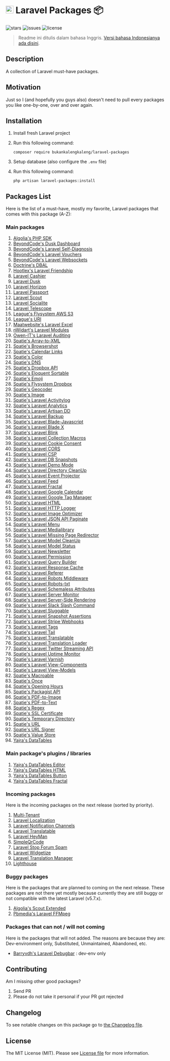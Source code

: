 # <img src="https://seeklogo.com/images/L/laravel-logo-9B01588B1F-seeklogo.com.png" width="24px"> Laravel Packages 📦

![stars](https://img.shields.io/github/stars/bukankalengkaleng/laravel-packages.svg)
![issues](https://img.shields.io/github/issues/bukankalengkaleng/laravel-packages.svg)
![license](https://img.shields.io/github/license/bukankalengkaleng/laravel-packages.svg)

> Readme ini ditulis dalam bahasa Inggris. [Versi bahasa Indonesianya ada disini](https://github.com/bukankalengkaleng/laravel-packages/blob/master/README.md).

## Description

A collection of Laravel must-have packages.

## Motivation

Just so I (and hopefully you guys also) doesn't need to pull every packages you like one-by-one, over and over again.

## Installation

1. Install fresh Laravel project
1. Run this following command:

    ```composer require bukankalengkaleng/laravel-packages```
1. Setup database (also configure the ```.env``` file)
1. Run this following command:

    ```php artisan laravel-packages:install```

## Packages List

Here is the list of a must-have, mostly my favorite, Laravel packages that comes with this package (A-Z):

### Main packages

1. [Algolia's PHP SDK](https://github.com/algolia/algoliasearch-client-php)
1. [BeyondCode's Dusk Dashboard](https://github.com/beyondcode/dusk-dashboard)
1. [BeyondCode's Laravel Self-Diagnosis](https://github.com/beyondcode/laravel-self-diagnosis)
1. [BeyondCode's Laravel Vouchers](https://github.com/beyondcode/laravel-vouchers)
1. [BeyondCode's Laravel Websockets](https://docs.beyondco.de/laravel-websockets/)
1. [Doctrine's DBAL](https://www.doctrine-project.org/projects/dbal.html)
1. [Hootlex's Laravel Friendship](https://github.com/hootlex/laravel-friendships)
1. [Laravel Cashier](https://laravel.com/docs/5.7/billing)
1. [Laravel Dusk](https://laravel.com/docs/5.7/dusk)
1. [Laravel Horizon](https://laravel.com/docs/5.7/horizon)
1. [Laravel Passport](https://laravel.com/docs/5.7/passport)
1. [Laravel Scout](https://laravel.com/docs/5.7/scout)
1. [Laravel Socialite](https://laravel.com/docs/5.7/socialite)
1. [Laravel Telescope](https://laravel.com/docs/5.7/telescope)
1. [League's Flysystem AWS S3](https://github.com/thephpleague/flysystem-aws-s3-v3)
1. [League's URI](https://github.com/thephpleague/uri)
1. [Maatwebsite's Laravel Excel](https://github.com/maatwebsite/Laravel-Excel)
1. [nWidart's Laravel Modules](https://github.com/nWidart/laravel-modules)
1. [Owen-IT's Laravel Auditing](https://github.com/owen-it/laravel-auditing)
1. [Spatie's Array-to-XML](https://github.com/spatie/array-to-xml)
1. [Spatie's Browsershot](https://github.com/spatie/browsershot)
1. [Spatie's Calendar Links](https://github.com/spatie/calendar-links)
1. [Spatie's Color](https://github.com/spatie/color)
1. [Spatie's DNS](https://github.com/spatie/dns)
1. [Spatie's Dropbox API](https://github.com/spatie/dropbox-api)
1. [Spatie's Eloquent Sortable](https://github.com/spatie/eloquent-sortable)
1. [Spatie's Emoji](https://github.com/spatie/emoji)
1. [Spatie's Flysystem Dropbox](https://github.com/spatie/flysystem-dropbox)
1. [Spatie's Geocoder](https://github.com/spatie/geocoder)
1. [Spatie's Image](https://github.com/spatie/image)
1. [Spatie's Laravel Activitylog](https://github.com/spatie/laravel-activitylog)
1. [Spatie's Laravel Analytics](https://github.com/spatie/laravel-analytics)
1. [Spatie's Laravel Artisan DD](https://github.com/spatie/laravel-artisan-dd)
1. [Spatie's Laravel Backup](https://github.com/spatie/laravel-backup)
1. [Spatie's Laravel Blade-Javascript](https://github.com/spatie/laravel-blade-javascript)
1. [Spatie's Laravel Blade X](https://github.com/spatie/laravel-blade-x)
1. [Spatie's Laravel Blink](https://github.com/spatie/laravel-blink)
1. [Spatie's Laravel Collection Macros](https://github.com/spatie/laravel-collection-macros)
1. [Spatie's Laravel Cookie Consent](https://github.com/spatie/laravel-cookie-consent)
1. [Spatie's Laravel CORS](https://github.com/spatie/laravel-cors)
1. [Spatie's Laravel CSP](https://github.com/spatie/laravel-csp)
1. [Spatie's Laravel DB Snapshots](https://github.com/spatie/laravel-db-snapshots)
1. [Spatie's Laravel Demo Mode](https://github.com/spatie/laravel-demo-mode)
1. [Spatie's Laravel Directory CleanUp](https://github.com/spatie/laravel-directory-cleanup)
1. [Spatie's Laravel Event Projector](https://github.com/spatie/laravel-event-projector)
1. [Spatie's Laravel Feed](https://github.com/spatie/laravel-feed)
1. [Spatie's Laravel Fractal](https://github.com/spatie/laravel-fractal)
1. [Spatie's Laravel Google Calendar](https://github.com/spatie/laravel-google-calendar)
1. [Spatie's Laravel Google Tag Manager](https://github.com/spatie/laravel-googletagmanager)
1. [Spatie's Laravel HTML](https://github.com/spatie/laravel-html)
1. [Spatie's Laravel HTTP Logger](https://github.com/spatie/laravel-http-logger)
1. [Spatie's Laravel Image Optimizer](https://github.com/spatie/laravel-image-optimizer)
1. [Spatie's Laravel JSON API Paginate](https://github.com/spatie/laravel-json-api-paginate)
1. [Spatie's Laravel Menu](https://github.com/spatie/laravel-menu)
1. [Spatie's Laravel Medialibrary](https://github.com/spatie/laravel-medialibrary)
1. [Spatie's Laravel Missing Page Redirector](https://github.com/spatie/laravel-missing-page-redirector)
1. [Spatie's Laravel Model CleanUp](https://github.com/spatie/laravel-model-cleanup)
1. [Spatie's Laravel Model Status](https://github.com/spatie/laravel-model-status)
1. [Spatie's Laravel Newsletter](https://github.com/spatie/laravel-newsletter)
1. [Spatie's Laravel Permission](https://github.com/spatie/laravel-permission)
1. [Spatie's Laravel Query Builder](https://github.com/spatie/laravel-query-builder)
1. [Spatie's Laravel Response Cache](https://github.com/spatie/laravel-responsecache)
1. [Spatie's Laravel Referer](https://github.com/spatie/laravel-referer)
1. [Spatie's Laravel Robots Middleware](https://github.com/spatie/laravel-robots-middleware)
1. [Spatie's Laravel Robots-txt](https://github.com/spatie/robots-txt)
1. [Spatie's Laravel Schemaless Attributes](https://github.com/spatie/laravel-schemaless-attributes)
1. [Spatie's Laravel Server Monitor](https://github.com/spatie/laravel-server-monitor)
1. [Spatie's Laravel Server-Side Rendering](https://github.com/spatie/laravel-server-side-rendering)
1. [Spatie's Laravel Slack Slash Command](https://github.com/spatie/laravel-slack-slash-command)
1. [Spatie's Laravel Sluggable](https://github.com/spatie/laravel-sluggable)
1. [Spatie's Laravel Snapshot Assertions](https://github.com/spatie/phpunit-snapshot-assertions)
1. [Spatie's Laravel Stripe Webhooks](https://github.com/spatie/laravel-stripe-webhooks)
1. [Spatie's Laravel Tags](https://github.com/spatie/laravel-tags)
1. [Spatie's Laravel Tail](https://github.com/spatie/laravel-tail)
1. [Spatie's Laravel Translatable](https://github.com/spatie/laravel-translatable)
1. [Spatie's Laravel Translation Loader](https://github.com/spatie/laravel-translation-loader)
1. [Spatie's Laravel Twitter Streaming API](https://github.com/spatie/twitter-streaming-api)
1. [Spatie's Laravel Uptime Monitor](https://github.com/spatie/laravel-uptime-monitor)
1. [Spatie's Laravel Varnish](https://github.com/spatie/laravel-varnish)
1. [Spatie's Laravel View-Components](https://github.com/spatie/laravel-view-components)
1. [Spatie's Laravel View-Models](https://github.com/spatie/laravel-view-models)
1. [Spatie's Macroable](https://github.com/spatie/macroable)
1. [Spatie's Once](https://github.com/spatie/once)
1. [Spatie's Opening Hours](https://github.com/spatie/opening-hours)
1. [Spatie's Packagist API](https://github.com/spatie/packagist-api)
1. [Spatie's PDF-to-Image](https://github.com/spatie/pdf-to-image)
1. [Spatie's PDF-to-Text](https://github.com/spatie/pdf-to-text)
1. [Spatie's Regex](https://github.com/spatie/regex)
1. [Spatie's SSL Certificate](https://github.com/spatie/ssl-certificate)
1. [Spatie's Temporary Directory](https://github.com/spatie/temporary-directory)
1. [Spatie's URL](https://github.com/spatie/url)
1. [Spatie's URL Signer](https://github.com/spatie/url-signer)
1. [Spatie's Value Store](https://github.com/spatie/valuestore)
1. [Yajra's DataTables](https://github.com/yajra/laravel-datatables)

### Main package's plugins / libraries

1. [Yajra's DataTables Editor](https://github.com/yajra/laravel-datatables-editor)
1. [Yajra's DataTables HTML](https://github.com/yajra/laravel-datatables-html)
1. [Yajra's DataTables Button](https://github.com/yajra/laravel-datatables-buttons)
1. [Yajra's DataTables Fractal](https://github.com/yajra/laravel-datatables-fractal)

### Incoming packages

Here is the incoming packages on the next release (sorted by priority).

1. [Multi-Tenant](https://github.com/hyn/multi-tenant)
1. [Laravel Localization](https://github.com/mcamara/laravel-localization)
1. [Laravel Notification Channels](https://github.com/laravel-notification-channels)
1. [Laravel Translatable](https://github.com/dimsav/laravel-translatable)
1. [Laravel HeyMan](https://github.com/imanghafoori1/laravel-heyman)
1. [SimpleQrCode](https://github.com/SimpleSoftwareIO/simple-qrcode)
1. [Laravel Stop Forum Spam](https://github.com/nickurt/laravel-stopforumspam)
1. [Laravel Widgetize](https://github.com/imanghafoori1/laravel-widgetize)
1. [Laravel Translation Manager](https://github.com/barryvdh/laravel-translation-manager)
1. [Lighthouse](https://github.com/nuwave/lighthouse)

### Buggy packages

Here is the packages that are planned to coming on the next release. These packages are not there yet mostly because currently they are still buggy or not compatible with the latest Laravel (v5.7.x).

1. [Algolia's Scout Extended](https://github.com/algolia/scout-extended)
1. [Pbmedia's Laravel FFMpeg](https://github.com/pascalbaljetmedia/laravel-ffmpeg)

### Packages that can not / will not coming

Here is the packages that will not added. The reasons are because they are: Dev-environment only, Substituted, Unmaintained, Abandoned, etc.

- [Barryvdh's Laravel Debugbar](https://github.com/barryvdh/laravel-debugbar) : dev-env only

## Contributing

Am I missing other good packages?

1. Send PR
1. Please do not take it personal if your PR got rejected

## Changelog

To see notable changes on this package go to [the Changelog file](https://github.com/bukankalengkaleng/laravel-packages/blob/master/CHANGELOG.md).

## License

The MIT License (MIT). Please see [License file](https://github.com/bukankalengkaleng/laravel-packages/blob/master/LICENSE) for more information.
